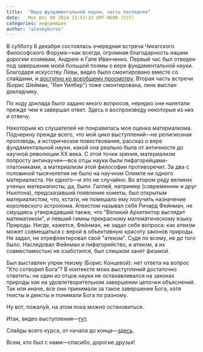 ```yaml
---
title:  "Вера фундаментальной науки, часть последняя"
date:   Mon Dec 08 2014 23:53:32 GMT-0600 (CST)
categories: информация
author: "alexeyburov"
---
```


В субботу 6 декабря состоялась очередная встреча Чикагского Философского Форума—как всегда, огромная благодарность нашим дорогим хозяевам, Андрею и Гале Иванченко. Первый час был отведен под завершение моей большой поэмы о вере фундаментальной науки. Благодаря искусству Левы, видео было смонтировано вместе со слайдами, и <a href="http://www.youtube.com/attribution_link?a=_8nnaGkEuFM&amp;u=/watch%3Fv%3DM47n94Y73K8%26feature%3Dem-upload_owner" target="_blank">доступно ко всеобщему просмотру</a>. Вторая часть встречи (Борис Шейман, "Кен Уилбер") тоже смонтирована, линк выслан докладчику.<!--more-->

По ходу доклада было задано много вопросов, нередко они налетали прежде чем я завершал ответ. Здесь я воспроизведу некоторые из них и отвечу.

Некоторым из слушателей не понравилась моя оценка материализма. Подчеркну прежде всего, что мой цикл выступлений—не религиозная проповедь, а историческое повествование, рассказ о вере фундаментальной науки, какой она реально была от античности до научной революции XX века. С этой точки зрения, материализм попросту антинаучен—все отцы науки были пифагорейцами-платониками, а материализм этой философии противоречит. За два с половиной тысячелетия не было на научном Олимпе ни одного материалиста. Ни одного—и это не случайно. Во втором ряду великих ученых материалисты, да, были. Галлей, например (современник и друг Ньютона), предсказавший появление кометы, был открытым материалистом, что, кстати, не помешало ему получить назначение королевского астронома. Атеистом называл себя Ричард Фейнман, не смущаясь утверждавший также, что "Великий Архитектор выглядит математиком", и певший гимны прекрасному математическому языку Природы. Нигде, кажется, Фейнман, не задал себе вопроса: как атеизм может совмещаться с верой в объективную красоту законов природы. Не задал, не отрефлектировал свой "атеизм". Судя по всему, не до того было. Наследовал Фейнман и пифагорейство, и атеизм, а их совместимостью не озаботился, был слишком занят физикой.

Был выставлен упрек теизму (Борис Концевой): нет ответа на вопрос "Кто сотворил Бога"? В контексте моих выступлений достаточно ответить: ни один из отцов науки не останавливался на законах природы как на удовлетворительном завершении цепочки объяснений. Так или иначе, все они принимали за такое завершение Бога, хотя теисты и деисты и понимали Бога по разному.

Ну вот, пожалуй, на этом пока можно остановиться.

Итак, видео выступления—<a href="https://www.youtube.com/watch?v=M47n94Y73K8&amp;feature=em-upload_owner" target="_blank">тут</a>.

Слайды всего курса, от начала до конца—<a href="http://www.fermisocietyofphilosophy.org/CFF/Faith%20of%20Science/FaithOfScience_ru.pdf" target="_blank">здесь</a>.

Всем, кто был с нами—спасибо, дорогие друзья!
